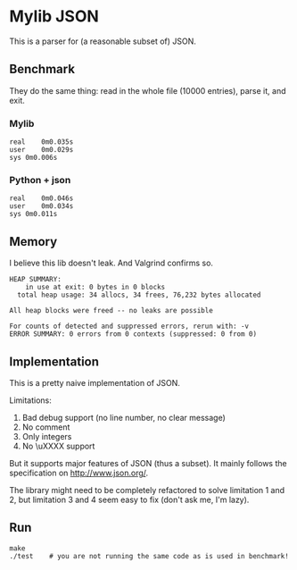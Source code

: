 # Mylib JSON

This is a parser for (a reasonable subset of) JSON.

## Benchmark

They do the same thing: read in the whole file (10000 entries), parse it, and 
exit.

### Mylib

```
real	0m0.035s
user	0m0.029s
sys	0m0.006s
```

### Python + json

```
real	0m0.046s
user	0m0.034s
sys	0m0.011s
```

## Memory

I believe this lib doesn't leak. And Valgrind confirms so.

```
HEAP SUMMARY:
    in use at exit: 0 bytes in 0 blocks
  total heap usage: 34 allocs, 34 frees, 76,232 bytes allocated

All heap blocks were freed -- no leaks are possible

For counts of detected and suppressed errors, rerun with: -v
ERROR SUMMARY: 0 errors from 0 contexts (suppressed: 0 from 0)
```

## Implementation
This is a pretty naive implementation of JSON.

Limitations:

1. Bad debug support (no line number, no clear message)
2. No comment
3. Only integers
4. No \uXXXX support

But it supports major features of JSON (thus a subset).
It mainly follows the specification on http://www.json.org/.

The library might need to be completely refactored to solve limitation
1 and 2, but limitation 3 and 4 seem easy to fix (don't ask me, I'm lazy).

## Run

```
make
./test    # you are not running the same code as is used in benchmark!
```

